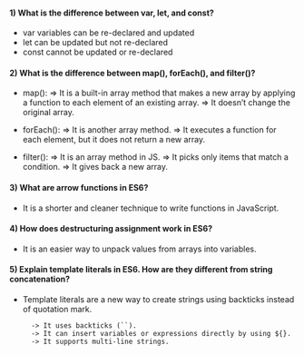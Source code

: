 #### 1) What is the difference between var, let, and const?

- var variables can be re-declared and updated
- let can be updated but not re-declared
- const cannot be updated or re-declared

#### 2) What is the difference between map(), forEach(), and filter()?

- map():
  => It is a built-in array method that makes a new array by applying a function to each element of an existing array.
  => It doesn’t change the original array.

- forEach():
  => It is another array method.
  => It executes a function for each element, but it does not return a new array.

- filter():
  => It is an array method in JS.
  => It picks only items that match a condition.
  => It gives back a new array.

#### 3) What are arrow functions in ES6?

- It is a shorter and cleaner technique to write functions in JavaScript.

#### 4) How does destructuring assignment work in ES6?

- It is an easier way to unpack values from arrays into variables.

#### 5) Explain template literals in ES6. How are they different from string concatenation?

- Template literals are a new way to create strings using backticks instead of quotation mark.

        -> It uses backticks (``).
        -> It can insert variables or expressions directly by using ${}.
        -> It supports multi-line strings.
